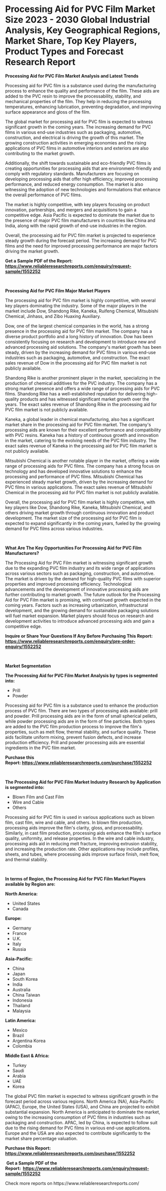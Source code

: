 <p><h1>Processing Aid for PVC Film Market Size 2023 - 2030 Global Industrial Analysis, Key Geographical Regions, Market Share, Top Key Players, Product Types and Forecast Research Report</h1></p><p><strong>Processing Aid for PVC Film Market Analysis and Latest Trends</strong></p>
<p><p>Processing aid for PVC film is a substance used during the manufacturing process to enhance the quality and performance of the film. These aids are added to the PVC resin to improve the processability, stability, and mechanical properties of the film. They help in reducing the processing temperatures, enhancing lubrication, preventing degradation, and improving surface appearance and gloss of the film.</p><p>The global market for processing aid for PVC film is expected to witness significant growth in the coming years. The increasing demand for PVC films in various end-use industries such as packaging, automotive, construction, and electrical is driving the growth of this market. The growing construction activities in emerging economies and the rising applications of PVC films in automotive interiors and exteriors are also contributing to the market growth.</p><p>Additionally, the shift towards sustainable and eco-friendly PVC films is creating opportunities for processing aids that are environment-friendly and comply with regulatory standards. Manufacturers are focusing on developing processing aids that offer high efficiency, improved processing performance, and reduced energy consumption. The market is also witnessing the adoption of new technologies and formulations that enhance the overall performance of PVC films.</p><p>The market is highly competitive, with key players focusing on product innovation, partnerships, and mergers and acquisitions to gain a competitive edge. Asia Pacific is expected to dominate the market due to the presence of major PVC film manufacturers in countries like China and India, along with the rapid growth of end-use industries in the region.</p><p>Overall, the processing aid for PVC film market is projected to experience steady growth during the forecast period. The increasing demand for PVC films and the need for improved processing performance are major factors driving the market growth.</p></p>
<p><strong>Get a Sample PDF of the Report:&nbsp; <a href="https://www.reliableresearchreports.com/enquiry/request-sample/1552252">https://www.reliableresearchreports.com/enquiry/request-sample/1552252</a></strong></p>
<p>&nbsp;</p>
<p><strong>Processing Aid for PVC Film Major Market Players</strong></p>
<p><p>The processing aid for PVC film market is highly competitive, with several key players dominating the industry. Some of the major players in the market include Dow, Shandong Rike, Kaneka, Ruifeng Chemical, Mitsubishi Chemical, Jinhass, and Zibo Huaxing Auxiliary.</p><p>Dow, one of the largest chemical companies in the world, has a strong presence in the processing aid for PVC film market. The company has a diverse product portfolio and a long history of innovation. Dow has been consistently focusing on research and development to introduce new and advanced processing aid solutions. The company's market growth has been steady, driven by the increasing demand for PVC films in various end-use industries such as packaging, automotive, and construction. The exact sales revenue of Dow in the processing aid for PVC film market is not publicly available.</p><p>Shandong Rike is another prominent player in the market, specializing in the production of chemical additives for the PVC industry. The company has a strong market presence and offers a wide range of processing aids for PVC films. Shandong Rike has a well-established reputation for delivering high-quality products and has witnessed significant market growth over the years. The exact sales revenue of Shandong Rike in the processing aid for PVC film market is not publicly available.</p><p>Kaneka, a global leader in chemical manufacturing, also has a significant market share in the processing aid for PVC film market. The company's processing aids are known for their excellent performance and compatibility with PVC resins. Kaneka has a history of continuous growth and innovation in the market, catering to the evolving needs of the PVC film industry. The exact sales revenue of Kaneka in the processing aid for PVC film market is not publicly available.</p><p>Mitsubishi Chemical is another notable player in the market, offering a wide range of processing aids for PVC films. The company has a strong focus on technology and has developed innovative solutions to enhance the processing and performance of PVC films. Mitsubishi Chemical has experienced steady market growth, driven by the increasing demand for PVC films in various applications. The exact sales revenue of Mitsubishi Chemical in the processing aid for PVC film market is not publicly available.</p><p>Overall, the processing aid for PVC film market is highly competitive, with key players like Dow, Shandong Rike, Kaneka, Mitsubishi Chemical, and others driving market growth through continuous innovation and product development. The market size of the processing aid for PVC film is expected to expand significantly in the coming years, fueled by the growing demand for PVC films across various industries.</p></p>
<p>&nbsp;</p>
<p><strong>What Are The Key Opportunities For Processing Aid for PVC Film Manufacturers?</strong></p>
<p><p>The Processing Aid for PVC Film market is witnessing significant growth due to the expanding PVC film industry and its wide range of applications across various sectors such as packaging, construction, and automotive. The market is driven by the demand for high-quality PVC films with superior properties and improved processing efficiency. Technological advancements and the development of innovative processing aids are further contributing to market growth. The future outlook for the Processing Aid for PVC Film market is promising, with continued growth expected in the coming years. Factors such as increasing urbanization, infrastructural development, and the growing demand for sustainable packaging solutions will fuel market expansion. Market players should focus on research and development activities to introduce advanced processing aids and gain a competitive edge.</p></p>
<p><strong>Inquire or Share Your Questions If Any Before Purchasing This Report: <a href="https://www.reliableresearchreports.com/enquiry/pre-order-enquiry/1552252">https://www.reliableresearchreports.com/enquiry/pre-order-enquiry/1552252</a></strong></p>
<p>&nbsp;</p>
<p><strong>Market Segmentation</strong></p>
<p><strong>The Processing Aid for PVC Film Market Analysis by types is segmented into:</strong></p>
<p><ul><li>Prill</li><li>Powder</li></ul></p>
<p><p>Processing aid for PVC film is a substance used to enhance the production process of PVC film. There are two types of processing aids available: prill and powder. Prill processing aids are in the form of small spherical pellets, while powder processing aids are in the form of fine particles. Both types are added to the PVC film production process to improve the film's properties, such as melt flow, thermal stability, and surface quality. These aids facilitate uniform mixing, prevent fusion defects, and increase production efficiency. Prill and powder processing aids are essential ingredients in the PVC film market.</p></p>
<p><strong>Purchase this Report:&nbsp;<a href="https://www.reliableresearchreports.com/purchase/1552252">https://www.reliableresearchreports.com/purchase/1552252</a></strong></p>
<p>&nbsp;</p>
<p><strong>The Processing Aid for PVC Film Market Industry Research by Application is segmented into:</strong></p>
<p><ul><li>Blown Film and Cast Film</li><li>Wire and Cable</li><li>Others</li></ul></p>
<p><p>Processing aid for PVC film is used in various applications such as blown film, cast film, wire and cable, and others. In blown film production, processing aids improve the film's clarity, gloss, and processability. Similarly, in cast film production, processing aids enhance the film's surface quality, uniformity, and release properties. In the wire and cable industry, processing aids aid in reducing melt fracture, improving extrusion stability, and increasing the production rate. Other applications may include profiles, sheets, and tubes, where processing aids improve surface finish, melt flow, and thermal stability.</p></p>
<p>&nbsp;</p>
<p><strong>In terms of Region, the Processing Aid for PVC Film Market Players available by Region are:</strong></p>
<p>
    <p> <strong> North America: </strong>
        <ul>
            <li>United States</li>
            <li>Canada</li>
        </ul>
        </p> 
    <p> <strong> Europe: </strong>
        <ul>
            <li>Germany</li>
            <li>France</li>
            <li>U.K.</li>
            <li>Italy</li>
            <li>Russia</li>
        </ul>
        </p> 
    <p> <strong> Asia-Pacific: </strong>
        <ul>
            <li>China</li>
            <li>Japan</li>
            <li>South Korea</li>
            <li>India</li>
            <li>Australia</li>
            <li>China Taiwan</li>
            <li>Indonesia</li>
            <li>Thailand</li>
            <li>Malaysia</li>
        </ul>
        </p> 
    <p> <strong> Latin America: </strong>
        <ul>
            <li>Mexico</li>
            <li>Brazil</li>
            <li>Argentina Korea</li>
            <li>Colombia</li>
        </ul>
        </p> 
    <p> <strong> Middle East & Africa: </strong>
        <ul>
            <li>Turkey</li>
            <li>Saudi</li>
            <li>Arabia</li>
            <li>UAE</li>
            <li>Korea</li>
        </ul>
    </p>
    </p>
<p><p>The global PVC film market is expected to witness significant growth in the forecast period across various regions. North America (NA), Asia-Pacific (APAC), Europe, the United States (USA), and China are projected to exhibit substantial expansion. North America is anticipated to dominate the market, owing to the increasing consumption of PVC films in industries such as packaging and construction. APAC, led by China, is expected to follow suit due to the rising demand for PVC films in various end-use applications. Europe and the USA are also expected to contribute significantly to the market share percentage valuation.</p></p>
<p><strong>Purchase this Report: <a href="https://www.reliableresearchreports.com/purchase/1552252">https://www.reliableresearchreports.com/purchase/1552252</a></strong></p>
<p>&nbsp;<strong>Get a Sample PDF of the Report:&nbsp;&nbsp;<a href="https://www.reliableresearchreports.com/enquiry/request-sample/1552252">https://www.reliableresearchreports.com/enquiry/request-sample/1552252</a></strong></p>
<p><strong></strong></p>
<p>Check more reports on https://www.reliableresearchreports.com/</p>